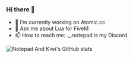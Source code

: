 ### Hi there 👋


- 🔭 I’m currently working on Atomic.cc
- 💬 Ask me about Lua for FiveM
- 📫 How to reach me: ._.notepad is my Discord






![Notepad And Kiwi's GitHub stats](https://github-readme-stats.vercel.app/api?username=npxkiwi&show_icons=true&theme=radical)

